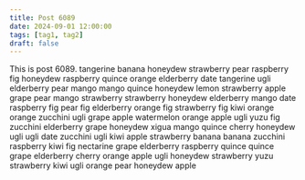 ```yaml
---
title: Post 6089
date: 2024-09-01 12:00:00
tags: [tag1, tag2]
draft: false
---
```

This is post 6089.
tangerine
banana
honeydew
strawberry
pear
raspberry
fig
honeydew
raspberry
quince
orange
elderberry
date
tangerine
ugli
elderberry
pear
mango
mango
quince
honeydew
lemon
strawberry
apple
grape
pear
mango
strawberry
strawberry
honeydew
elderberry
mango
date
raspberry
fig
pear
fig
elderberry
orange
fig
strawberry
fig
kiwi
orange
orange
zucchini
ugli
grape
apple
watermelon
orange
apple
ugli
yuzu
fig
zucchini
elderberry
grape
honeydew
xigua
mango
quince
cherry
honeydew
ugli
ugli
date
zucchini
ugli
kiwi
apple
strawberry
banana
banana
zucchini
raspberry
kiwi
fig
nectarine
grape
elderberry
raspberry
quince
quince
grape
elderberry
cherry
orange
apple
ugli
honeydew
strawberry
yuzu
strawberry
kiwi
ugli
orange
pear
honeydew
apple
